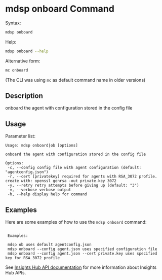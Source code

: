 # mdsp onboard Command

Syntax:

```bash
mdsp onboard
```

Help:

```bash
mdsp onboard --help
```

Alternative form:

```bash
mc onboard
```

(The CLI was using `mc` as default command name in older versions)

## Description

onboard the agent with configuration stored in the config file

## Usage

Parameter list:

```text
Usage: mdsp onboard|ob [options]

onboard the agent with configuration stored in the config file

Options:
 -c, --config config file with agent configuration (default: "agentconfig.json")
 -r, --cert [privatekey] required for agents with RSA_3072 profile. create with: openssl genrsa -out private.key 3072
 -y, --retry retry attempts before giving up (default: "3")
 -v, --verbose verbose output
 -h, --help display help for command

```

## Examples

Here are some examples of how to use the `mdsp onboard` command:

```text

 Examples:

 mdsp ob uses default agentconfig.json
 mdsp onboard --config agent.json uses specified configuration file
 mdsp onboard --config agent.json --cert private.key uses specified key for RSA_3072 profile

```

See [Insights Hub API documentation](https://documentation.mindsphere.io/MindSphere/apis/index.html) for more information about Insights Hub APIs.

